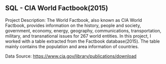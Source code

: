 ## SQL - CIA World Factbook(2015)

Project Description: The World Factbook, also known as CIA World Factbook, provides information on the history, people and society, government, economy, energy, geography, communications, transportation, military, and transnational issues for 267 world entities. In this project, I worked with a table extracted from the Factbook database(2015). The table mainly contains the population and area information of countries. 

Data Source: https://www.cia.gov/library/publications/download
